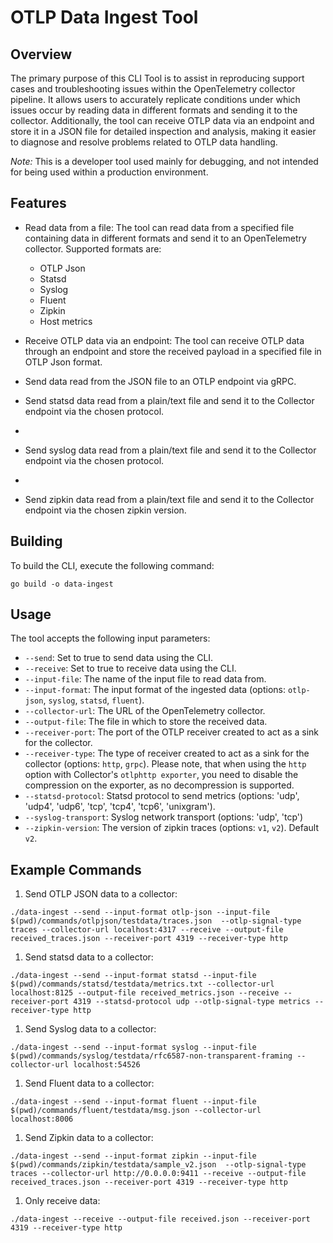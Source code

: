# OTLP Data Ingest Tool

## Overview

The primary purpose of this CLI Tool is to assist in reproducing support cases and troubleshooting issues within the OpenTelemetry collector pipeline.
It allows users to accurately replicate conditions under which issues occur by reading data in different formats and sending it to the collector.
Additionally, the tool can receive OTLP data via an endpoint and store it in a JSON file for detailed inspection and analysis,
making it easier to diagnose and resolve problems related to OTLP data handling.

*Note:* This is a developer tool used mainly for debugging, and not intended for being used within a production environment.

## Features

- Read data from a file: The tool can read data from a specified file containing data in different formats and send it to an OpenTelemetry collector.
 Supported formats are:
  - OTLP Json
  - Statsd
  - Syslog
  - Fluent
  - Zipkin
  - Host metrics

- Receive OTLP data via an endpoint: The tool can receive OTLP data through an endpoint and store the received payload in a specified file in OTLP Json format.

- Send data read from the JSON file to an OTLP endpoint via gRPC.

- Send statsd data read from a plain/text file and send it to the Collector endpoint via the chosen protocol.
- 
- Send syslog data read from a plain/text file and send it to the Collector endpoint via the chosen protocol.
- 
- Send zipkin data read from a plain/text file and send it to the Collector endpoint via the chosen zipkin version.

## Building

To build the CLI, execute the following command:

```shell
go build -o data-ingest
```

## Usage

The tool accepts the following input parameters:

- `--send`: Set to true to send data using the CLI.
- `--receive`: Set to true to receive data using the CLI.
- `--input-file`: The name of the input file to read data from.
- `--input-format`: The input format of the ingested data (options: `otlp-json`, `syslog`, `statsd`, `fluent`).
- `--collector-url`: The URL of the OpenTelemetry collector.
- `--output-file`: The file in which to store the received data.
- `--receiver-port`: The port of the OTLP receiver created to act as a sink for the collector.
- `--receiver-type`: The type of receiver created to act as a sink for the collector (options: `http`, `grpc`). Please note, that when using the `http` option with Collector's `otlphttp exporter`, you need to disable the compression on the exporter, as no decompression is supported.
- `--statsd-protocol`: Statsd protocol to send metrics (options: 'udp', 'udp4', 'udp6', 'tcp', 'tcp4', 'tcp6', 'unixgram').
- `--syslog-transport`: Syslog network transport (options: 'udp', 'tcp')
- `--zipkin-version`: The version of zipkin traces (options: `v1`, `v2`). Default `v2`.

## Example Commands

1. Send OTLP JSON data to a collector:

```shell
./data-ingest --send --input-format otlp-json --input-file $(pwd)/commands/otlpjson/testdata/traces.json  --otlp-signal-type traces --collector-url localhost:4317 --receive --output-file received_traces.json --receiver-port 4319 --receiver-type http
```

1. Send statsd data to a collector:

```shell
./data-ingest --send --input-format statsd --input-file $(pwd)/commands/statsd/testdata/metrics.txt --collector-url localhost:8125 --output-file received_metrics.json --receive --receiver-port 4319 --statsd-protocol udp --otlp-signal-type metrics --receiver-type http
```

1. Send Syslog data to a collector:

```shell
./data-ingest --send --input-format syslog --input-file $(pwd)/commands/syslog/testdata/rfc6587-non-transparent-framing --collector-url localhost:54526
```

1. Send Fluent data to a collector:

```shell
./data-ingest --send --input-format fluent --input-file $(pwd)/commands/fluent/testdata/msg.json --collector-url localhost:8006
```

1. Send Zipkin data to a collector:

```shell
./data-ingest --send --input-format zipkin --input-file $(pwd)/commands/zipkin/testdata/sample_v2.json  --otlp-signal-type traces --collector-url http://0.0.0.0:9411 --receive --output-file received_traces.json --receiver-port 4319 --receiver-type http
```

1. Only receive data:

```shell
./data-ingest --receive --output-file received.json --receiver-port 4319 --receiver-type http
```
